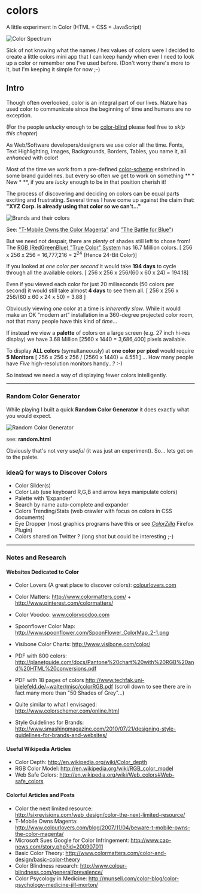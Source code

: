 colors
======

A little experiment in Color (HTML + CSS + JavaScript)

![Color Spectrum](https://raw.github.com/nelsonic/colors/master/misc/Color-spectrum-thin.png "Color spectrum")

Sick of not knowing what the names / hex values of colors were I decided to create a little colors mini app that I can keep handy when ever I need to look up a color or remember one I've used before. (Don't worry there's more to it, but I'm keeping it simple for now ;-)

## Intro

Though often overlooked, color is an integral part of our lives.
Nature has used color to communicate since the beginning of time and humans are no exception.

(For the people *unlucky* enough to be 
[color-blind](http://en.wikipedia.org/wiki/Color_blindness) 
please feel free to *skip this chapter*)

As Web/Software developers/designers we use color all the time.
Fonts, Text Highlighting, Images, Backgrounds, Borders, Tables, you name it, all *enhanced* with color!

Most of the time we work from a pre-defined 
[color-scheme](http://en.wikipedia.org/wiki/Color_scheme) 
enshrined in some brand guidelines.
but every so often we get to work on something ** * New * **, 
if you are *lucky* enough to be in that position cherish it!

The process of discovering and deciding on colors can be
equal parts exciting and frustrating. 
Several times I have come up against the claim that:
**"XYZ Corp. is already using that color so we can't..."**

![Brands and their colors](http://images.sixrevisions.com/2009/11/10-03_brand_colors.png "Brand Colors")

See: ["T-Mobile Owns the Color Magenta"](http://www.colourlovers.com/blog/2007/11/04/beware-t-mobile-owns-the-color-magenta/)
and ["The Battle for Blue"](http://farm1.staticflickr.com/29/56867986_29aa1a3973_o.jpg))

But we need not despair, there are *plenty* of shades still left to chose from!
The [RGB (RedGreenBlue) "True Color" System](http://en.wikipedia.org/wiki/RGB_color_model) 
has 16.7 Million colors. 
[ 256 x 256 x 256 = 16,777,216 = 2<sup>24</sup> (Hence 24-Bit Color)] 

If you looked at *one color per second* it would take **194 days** to cycle through all the available colors. [ 256 x 256 x 256/(60 x 60 x 24) = 194.18]

Even if you viewed each color for just 20 miliseconds (50 colors per second) it would still take almost **4 days** to see them all. [ 256 x 256 x 256/(60 x 60 x 24 x 50) = 3.88 ]

Obviously viewing *one* color at a time is *inherently slow*. 
While it would make an OK "modern art" installation 
in a 360-degree projected color room, 
not that many people have this kind of *time*...

If instead we view a **palette** of colors on a large screen (e.g. 27 inch hi-res display) we have 3.68 Million [2560 x 1440 = 3,686,400] pixels available. 

To display **ALL colors** (symultaneously) at **one color per pixel**
would require **5 Monitors** 
[ 256 x 256 x 256 / (2560 x 1440) = 4.551 ] ... 
How many people have *Five* high-resolution monitors handy...? :-)

So instead we need a way of displaying fewer colors intelligently.



- - -

### Random Color Generator

While playing I built a quick **Random Color Generator** 
it does exactly what you would expect. 

![Random Color Generator](https://raw.github.com/nelsonic/colors/master/misc/random-color-generator.png "A Simple Random Color Generator!")

see: **random.html**

Obviously that's not very *useful* (it was just an experiment). 
So... lets get on to the palete.


### ideaQ for ways to Discover Colors

- Color Slider(s) 
- Color Lab (use keyboard R,G,B and arrow keys manipulate colors)
- Palette with 'Expander'
- Search by name auto-complete and expander
- Colors Trending/Stats (web crawler with focus on colors in CSS documents)
- Eye Dropper (most graphics programs have this or see *[ColorZilla](http://www.colorzilla.com/)* Firefox Plugin)
- Colors shared on Twitter ? (long shot but could be interesting ;-)

- - -

### Notes and Research

#### Websites Dedicated to Color

- Color Lovers (A great place to discover colors): [colourlovers.com](http://www.colourlovers.com)
- Color Matters: http://www.colormatters.com/ + http://www.pinterest.com/colormatters/
- Color Voodoo: www.colorvoodoo.com
- Spoonflower Color Map: http://www.spoonflower.com/SpoonFlower_ColorMap_2-1.png
- Visibone Color Charts: http://www.visibone.com/color/

- PDF with 800 colors: http://planetguide.com/docs/Pantone%20chart%20with%20RGB%20and%20HTML%20conversions.pdf
- PDF with 18 pages of colors http://www.techfak.uni-bielefeld.de/~walter/misc/colorRGB.pdf (scroll down to see there are in fact many more than "50 Shades of Grey"...)

- Quite similar to what I envisaged: http://www.colorschemer.com/online.html
- Style Guidelines for Brands: http://www.smashingmagazine.com/2010/07/21/designing-style-guidelines-for-brands-and-websites/

#### Useful Wikipedia Articles

- Color Depth: http://en.wikipedia.org/wiki/Color_depth
- RGB Color Model: http://en.wikipedia.org/wiki/RGB_color_model
- Web Safe Colors: http://en.wikipedia.org/wiki/Web_colors#Web-safe_colors 

#### Colorful Articles and Posts

- Color the next limited resource: http://sixrevisions.com/web_design/color-the-next-limited-resource/
- T-Mobile Owns Magenta: http://www.colourlovers.com/blog/2007/11/04/beware-t-mobile-owns-the-color-magenta/
- Microsoft Sues Google for Color Infringement: http://www.cap-news.com/story.php?id=200907011
- Basic Color Theory: http://www.colormatters.com/color-and-design/basic-color-theory
- Color Blindness research: http://www.colour-blindness.com/general/prevalence/
- Color Psycology in Medicine: http://munsell.com/color-blog/color-psychology-medicine-jill-morton/